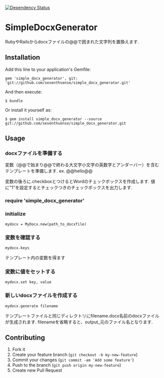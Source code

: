 [![Dependency Status](https://gemnasium.com/badges/github.com/seventhsense/simple_docx_generator.svg)](https://gemnasium.com/github.com/seventhsense/simple_docx_generator)


# SimpleDocxGenerator

RubyやRailsからdocxファイルの@@で囲まれた文字列を置換えます.

## Installation

Add this line to your application's Gemfile:

    gem 'simple_docx_generator', git: 'git://github.com/seventhsense/simple_docx_generator.git'

And then execute:

    $ bundle

Or install it yourself as:

    $ gem install simple_docx_generator --source git://github.com/seventhsense/simple_docx_generator.git

## Usage

### docxファイルを準備する

変数（@@で始まり@@で終わる大文字小文字の英数字とアンダーバー）を含むテンプレートを準備します.
ex. @@hello@@

変数の後ろに.checkboxとつけるとWordのチェックボックスを作成します.
値に"1"を設定するとチェックつきのチェックボックスを出力します.

### require 'simple_docx_generator'


### initialize
    
    mydocx = MyDocx.new(path_to_docxfile)

### 変数を確認する
    
    mydocx.keys
    
テンプレート内の変数を得ます

### 変数に値をセットする
    
    mydocx.set key, value

### 新しいdocxファイルを作成する

    mydocx.generate filename

テンプレートファイルと同じディレクトリにfilename.docx名前のdocxファイルが生成されます.
filenameを省略すると、output_元のファイル名となります.


## Contributing

1. Fork it
2. Create your feature branch (`git checkout -b my-new-feature`)
3. Commit your changes (`git commit -am 'Add some feature'`)
4. Push to the branch (`git push origin my-new-feature`)
5. Create new Pull Request
